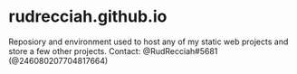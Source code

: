 # rudrecciah.github.io
Reposiory and environment used to host any of my static web projects and store a few other projects. Contact: @RudRecciah#5681 (@246080207704817664)
